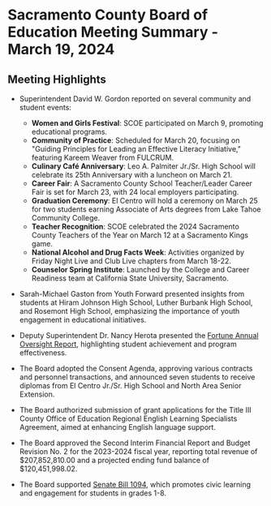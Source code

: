 # Sacramento County Board of Education Meeting Summary - March 19, 2024

## Meeting Highlights
- Superintendent David W. Gordon reported on several community and student events:
  - **Women and Girls Festival**: SCOE participated on March 9, promoting educational programs.
  - **Community of Practice**: Scheduled for March 20, focusing on "Guiding Principles for Leading an Effective Literacy Initiative," featuring Kareem Weaver from FULCRUM.
  - **Culinary Café Anniversary**: Leo A. Palmiter Jr./Sr. High School will celebrate its 25th Anniversary with a luncheon on March 21.
  - **Career Fair**: A Sacramento County School Teacher/Leader Career Fair is set for March 23, with 24 local employers participating.
  - **Graduation Ceremony**: El Centro will hold a ceremony on March 25 for two students earning Associate of Arts degrees from Lake Tahoe Community College.
  - **Teacher Recognition**: SCOE celebrated the 2024 Sacramento County Teachers of the Year on March 12 at a Sacramento Kings game.
  - **National Alcohol and Drug Facts Week**: Activities organized by Friday Night Live and Club Live chapters from March 18-22.
  - **Counselor Spring Institute**: Launched by the College and Career Readiness team at California State University, Sacramento.

- Sarah-Michael Gaston from Youth Forward presented insights from students at Hiram Johnson High School, Luther Burbank High School, and Rosemont High School, emphasizing the importance of youth engagement in educational initiatives.

- Deputy Superintendent Dr. Nancy Herota presented the [Fortune Annual Oversight Report](https://www.fortuneschools.com/), highlighting student achievement and program effectiveness.

- The Board adopted the Consent Agenda, approving various contracts and personnel transactions, and announced seven students to receive diplomas from El Centro Jr./Sr. High School and North Area Senior Extension.

- The Board authorized submission of grant applications for the Title III County Office of Education Regional English Learning Specialists Agreement, aimed at enhancing English language support.

- The Board approved the Second Interim Financial Report and Budget Revision No. 2 for the 2023-2024 fiscal year, reporting total revenue of $207,852,810.00 and a projected ending fund balance of $120,451,998.02.

- The Board supported [Senate Bill 1094](https://leginfo.legislature.ca.gov/faces/billText?bill_id=202320240SB1094), which promotes civic learning and engagement for students in grades 1-8.
